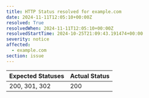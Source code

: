 ```yaml
---
title: HTTP Status resolved for example.com
date: 2024-11-11T12:05:10+00:00Z
resolved: True
resolvedWhen: 2024-11-11T12:05:10+00:00Z
resolvedStartTime: 2024-10-25T21:09:43.191474+00:00
severity: notice
affected:
  - example.com
section: issue
---
```


| Expected Statuses | Actual Status  |
|-------------------|----------------|
| 200, 301, 302 | 200 |
